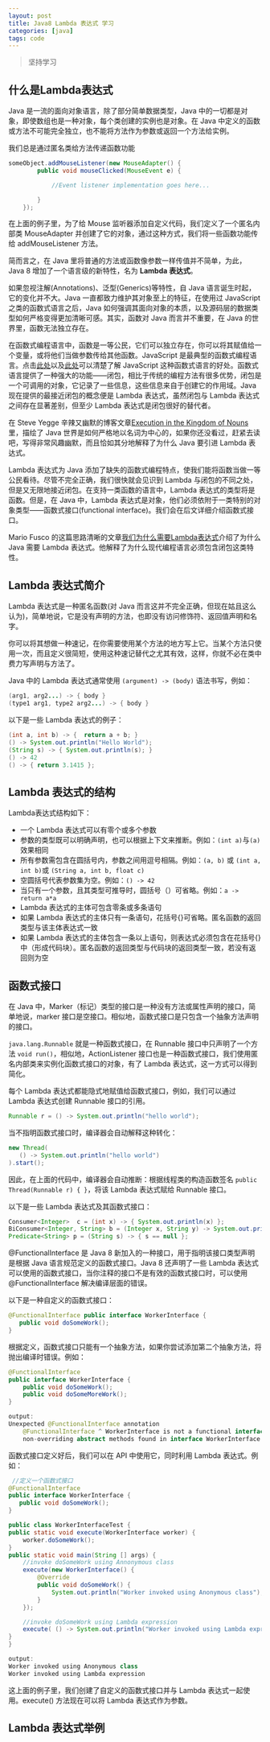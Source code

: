 ```yaml
---
layout: post
title: Java8 Lambda 表达式 学习
categories: [java]
tags: code
---
```


> 坚持学习

## 什么是Lambda表达式

Java 是一流的面向对象语言，除了部分简单数据类型，Java 中的一切都是对象，即使数组也是一种对象，每个类创建的实例也是对象。在 Java 中定义的函数或方法不可能完全独立，也不能将方法作为参数或返回一个方法给实例。

我们总是通过匿名类给方法传递函数功能
```java
someObject.addMouseListener(new MouseAdapter() {
        public void mouseClicked(MouseEvent e) {

            //Event listener implementation goes here...

        }
    });
```
在上面的例子里，为了给 Mouse 监听器添加自定义代码，我们定义了一个匿名内部类 MouseAdapter 并创建了它的对象，通过这种方式，我们将一些函数功能传给 addMouseListener 方法。

简而言之，在 Java 里将普通的方法或函数像参数一样传值并不简单，为此，Java 8 增加了一个语言级的新特性，名为 **Lambda 表达式**。

如果忽视注解(Annotations)、泛型(Generics)等特性，自 Java 语言诞生时起，它的变化并不大。Java 一直都致力维护其对象至上的特征，在使用过 JavaScript 之类的函数式语言之后，Java 如何强调其面向对象的本质，以及源码层的数据类型如何严格变得更加清晰可感。其实，函数对 Java 而言并不重要，在 Java 的世界里，函数无法独立存在。

在函数式编程语言中，函数是一等公民，它们可以独立存在，你可以将其赋值给一个变量，或将他们当做参数传给其他函数。JavaScript 是最典型的函数式编程语言。点击[此处](http://eloquentjavascript.net/1st_edition/chapter6.html)以及[此处](https://www.ibm.com/developerworks/library/wa-javascript/index.html)可以清楚了解 JavaScript 这种函数式语言的好处。函数式语言提供了一种强大的功能——闭包，相比于传统的编程方法有很多优势，闭包是一个可调用的对象，它记录了一些信息，这些信息来自于创建它的作用域。Java 现在提供的最接近闭包的概念便是 Lambda 表达式，虽然闭包与 Lambda 表达式之间存在显著差别，但至少 Lambda 表达式是闭包很好的替代者。

在 Steve Yegge 辛辣又幽默的博客文章[Execution in the Kingdom of Nouns](http://steve-yegge.blogspot.com/2006/03/execution-in-kingdom-of-nouns.html)里，描绘了 Java 世界是如何严格地以名词为中心的，如果你还没看过，赶紧去读吧，写得非常风趣幽默，而且恰如其分地解释了为什么 Java 要引进 Lambda 表达式。

Lambda 表达式为 Java 添加了缺失的函数式编程特点，使我们能将函数当做一等公民看待。尽管不完全正确，我们很快就会见识到 Lambda 与闭包的不同之处，但是又无限地接近闭包。在支持一类函数的语言中，Lambda 表达式的类型将是函数。但是，在 Java 中，Lambda 表达式是对象，他们必须依附于一类特别的对象类型——函数式接口(functional interface)。我们会在后文详细介绍函数式接口。

Mario Fusco 的这篇思路清晰的文章[我们为什么需要Lambda表达式](https://dzone.com/articles/why-we-need-Lambda-expressions)介绍了为什么 Java 需要 Lambda 表达式。他解释了为什么现代编程语言必须包含闭包这类特性。

## Lambda 表达式简介

Lambda 表达式是一种匿名函数(对 Java 而言这并不完全正确，但现在姑且这么认为)，简单地说，它是没有声明的方法，也即没有访问修饰符、返回值声明和名字。

你可以将其想做一种速记，在你需要使用某个方法的地方写上它。当某个方法只使用一次，而且定义很简短，使用这种速记替代之尤其有效，这样，你就不必在类中费力写声明与方法了。

Java 中的 Lambda 表达式通常使用 `(argument) -> (body)` 语法书写，例如：
```java
(arg1, arg2...) -> { body }
(type1 arg1, type2 arg2...) -> { body }
```

以下是一些 Lambda 表达式的例子：

```java
(int a, int b) -> {  return a + b; }
() -> System.out.println("Hello World");
(String s) -> { System.out.println(s); }
() -> 42
() -> { return 3.1415 };
```
## Lambda 表达式的结构

Lambda表达式结构如下：

- 一个 Lambda 表达式可以有零个或多个参数
- 参数的类型既可以明确声明，也可以根据上下文来推断。例如：`(int a)`与`(a)`效果相同
- 所有参数需包含在圆括号内，参数之间用逗号相隔。例如：`(a, b)` 或 `(int a, int b)`或 `(String a, int b, float c)`
- 空圆括号代表参数集为空。例如：`() -> 42`
- 当只有一个参数，且其类型可推导时，圆括号（）可省略。例如：`a -> return a*a`
- Lambda 表达式的主体可包含零条或多条语句
- 如果 Lambda 表达式的主体只有一条语句，花括号{}可省略。匿名函数的返回类型与该主体表达式一致
- 如果 Lambda 表达式的主体包含一条以上语句，则表达式必须包含在花括号{}中（形成代码块）。匿名函数的返回类型与代码块的返回类型一致，若没有返回则为空

## 函数式接口

在 Java 中，Marker（标记）类型的接口是一种没有方法或属性声明的接口，简单地说，marker 接口是空接口。相似地，函数式接口是只包含一个抽象方法声明的接口。

`java.lang.Runnable` 就是一种函数式接口，在 Runnable 接口中只声明了一个方法 `void run()`，相似地，ActionListener 接口也是一种函数式接口，我们使用匿名内部类来实例化函数式接口的对象，有了 Lambda 表达式，这一方式可以得到简化。

每个 Lambda 表达式都能隐式地赋值给函数式接口，例如，我们可以通过 Lambda 表达式创建 Runnable 接口的引用。
```java
Runnable r = () -> System.out.println("hello world");
```
当不指明函数式接口时，编译器会自动解释这种转化：
```java
new Thread(
   () -> System.out.println("hello world")
).start();
```
因此，在上面的代码中，编译器会自动推断：根据线程类的构造函数签名 `public Thread(Runnable r) { }`，将该 Lambda 表达式赋给 Runnable 接口。

以下是一些 Lambda 表达式及其函数式接口：
```java
Consumer<Integer>  c = (int x) -> { System.out.println(x) };
BiConsumer<Integer, String> b = (Integer x, String y) -> System.out.println(x + " : " + y);
Predicate<String> p = (String s) -> { s == null };
```

@FunctionalInterface 是 Java 8 新加入的一种接口，用于指明该接口类型声明是根据 Java 语言规范定义的函数式接口。Java 8 还声明了一些 Lambda 表达式可以使用的函数式接口，当你注释的接口不是有效的函数式接口时，可以使用 @FunctionalInterface 解决编译层面的错误。

以下是一种自定义的函数式接口：
```java
@FunctionalInterface public interface WorkerInterface {
   public void doSomeWork();
}
```

根据定义，函数式接口只能有一个抽象方法，如果你尝试添加第二个抽象方法，将抛出编译时错误。例如：
```java
@FunctionalInterface
public interface WorkerInterface {
    public void doSomeWork();
    public void doSomeMoreWork();
}

output:
Unexpected @FunctionalInterface annotation 
    @FunctionalInterface ^ WorkerInterface is not a functional interface multiple 
    non-overriding abstract methods found in interface WorkerInterface 1 error
```

函数式接口定义好后，我们可以在 API 中使用它，同时利用 Lambda 表达式。例如：
```java
 //定义一个函数式接口
@FunctionalInterface
public interface WorkerInterface {
   public void doSomeWork();
}

public class WorkerInterfaceTest {
public static void execute(WorkerInterface worker) {
    worker.doSomeWork();
}
public static void main(String [] args) {
    //invoke doSomeWork using Annonymous class
    execute(new WorkerInterface() {
        @Override
        public void doSomeWork() {
            System.out.println("Worker invoked using Anonymous class");
        }
    });

    //invoke doSomeWork using Lambda expression 
    execute( () -> System.out.println("Worker invoked using Lambda expression") );
}
}

output:
Worker invoked using Anonymous class 
Worker invoked using Lambda expression
```

这上面的例子里，我们创建了自定义的函数式接口并与 Lambda 表达式一起使用。execute() 方法现在可以将 Lambda 表达式作为参数。

## Lambda 表达式举例



